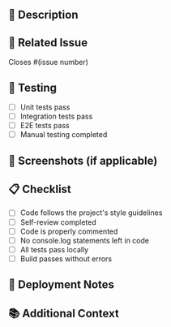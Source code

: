 ## 📝 Description

<!--

Brief description of what this PR does. Please follow the template for all applicable sections. Feel free to change, add or edit if needed. For writing a good description, try to think of these points:

- What is the problem/motivation for this?
- What was your solution?
- What was the result?

-->

## 🔗 Related Issue

Closes #(issue number)

## 🧪 Testing

- [ ] Unit tests pass
- [ ] Integration tests pass
- [ ] E2E tests pass
- [ ] Manual testing completed

## 📸 Screenshots (if applicable)

<!-- Add screenshots to help explain your changes -->

## 📋 Checklist

- [ ] Code follows the project's style guidelines
- [ ] Self-review completed
- [ ] Code is properly commented
- [ ] No console.log statements left in code
- [ ] All tests pass locally
- [ ] Build passes without errors

## 🚀 Deployment Notes

<!-- Any special deployment considerations -->

## 📚 Additional Context

<!-- Add any other context about the PR here -->

